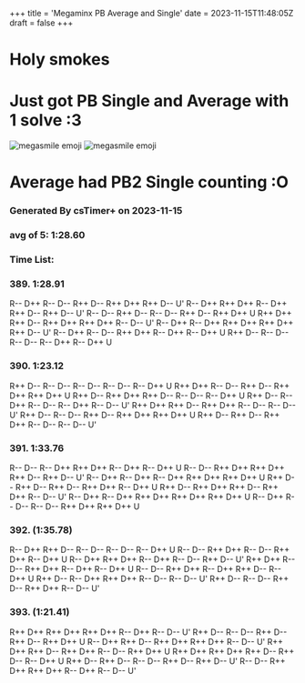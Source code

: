 +++
title = 'Megaminx PB Average and Single'
date = 2023-11-15T11:48:05Z
draft = false
+++

# Holy smokes
# Just got PB Single and Average with 1 solve :3
![megasmile emoji](/megasmile.webp)
![megasmile emoji](/megasmile.webp)
# Average had PB2 Single counting :O

### Generated By csTimer+ on 2023-11-15
### avg of 5: 1:28.60

### Time List:
### 389. 1:28.91
  R-- D++ R-- D-- R++ D-- R++ D++ R++ D-- U'
  R-- D++ R++ D++ R-- D++ R++ D-- R++ D-- U'
  R-- D-- R++ D-- R-- D-- R++ D-- R++ D++ U
  R++ D++ R++ D-- R++ D++ R++ D++ R-- D-- U'
  R-- D++ R-- D++ R++ D++ R++ D++ R++ D-- U'
  R-- D++ R-- D-- R++ D++ R-- D++ R-- D++ U
  R++ D-- R-- D-- R-- D-- R-- D++ R-- D++ U
 
### 390. 1:23.12
  R++ D-- R-- D-- R-- D-- R-- D-- R-- D++ U
  R++ D++ R-- D-- R++ D-- R++ D++ R++ D++ U
  R++ D-- R++ D++ R++ D-- R-- D-- R-- D++ U
  R++ D-- R-- D++ R-- D-- R-- D++ R-- D-- U'
  R++ D++ R++ D-- R++ D++ R-- D-- R-- D-- U'
  R++ D-- R-- D-- R++ D-- R++ D++ R++ D++ U
  R++ D-- R++ D-- R++ D++ R-- D-- R-- D-- U'
 
### 391. 1:33.76
  R-- D-- R-- D++ R++ D++ R-- D++ R-- D++ U
  R-- D-- R++ D++ R++ D++ R++ D-- R++ D-- U'
  R-- D++ R-- D++ R-- D++ R++ D++ R++ D++ U
  R++ D-- R++ D-- R++ D-- R++ D++ R-- D++ U
  R++ D-- R++ D++ R++ D-- R++ D++ R-- D-- U'
  R-- D++ R-- D++ R++ D++ R++ D++ R++ D++ U
  R-- D++ R-- D-- R-- D-- R++ D++ R++ D++ U
 
### 392. (1:35.78)
  R-- D++ R++ D-- R-- D-- R-- D-- R-- D++ U
  R-- D-- R++ D++ R-- D-- R++ D++ R-- D++ U
  R-- D++ R++ D++ R-- D++ R-- D-- R++ D-- U'
  R++ D++ R-- D-- R++ D++ R-- D++ R-- D++ U
  R-- D-- R++ D++ R-- D++ R++ D-- R-- D++ U
  R++ D-- R-- D++ R++ D++ R-- D-- R-- D-- U'
  R++ D-- R-- D-- R++ D-- R++ D++ R-- D-- U'
 
### 393. (1:21.41)
  R++ D++ R++ D++ R++ D++ R-- D++ R-- D-- U'
  R++ D-- R-- D-- R++ D-- R++ D-- R++ D++ U
  R-- D++ R++ D-- R++ D++ R++ D++ R-- D-- U'
  R++ D++ R++ D-- R++ D++ R-- D-- R++ D++ U
  R++ D++ R++ D++ R++ D-- R++ D-- R-- D++ U
  R++ D-- R++ D-- R-- D-- R++ D-- R++ D-- U'
  R-- D-- R++ D++ R++ D++ R-- D++ R-- D-- U'

